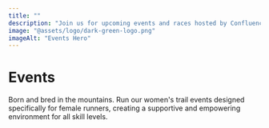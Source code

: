 ```yaml
---
title: ""
description: "Join us for upcoming events and races hosted by Confluence Running Collective"
image: "@assets/logo/dark-green-logo.png"
imageAlt: "Events Hero"
---
```


# Events

Born and bred in the mountains. Run our women's trail events designed specifically for female runners, creating a supportive and empowering environment for all skill levels.